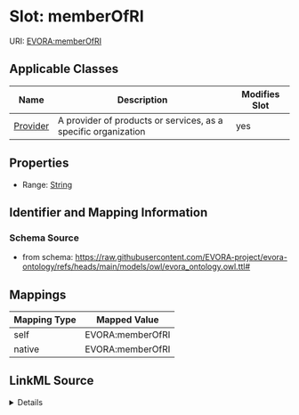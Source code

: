 

# Slot: memberOfRI



URI: [EVORA:memberOfRI](https://raw.githubusercontent.com/EVORA-project/evora-ontology/refs/heads/main/models/owl/evora_ontology.owl.ttl#memberOfRI)



<!-- no inheritance hierarchy -->





## Applicable Classes

| Name | Description | Modifies Slot |
| --- | --- | --- |
| [Provider](Provider.md) | A provider of products or services, as a specific organization |  yes  |







## Properties

* Range: [String](String.md)





## Identifier and Mapping Information







### Schema Source


* from schema: https://raw.githubusercontent.com/EVORA-project/evora-ontology/refs/heads/main/models/owl/evora_ontology.owl.ttl#




## Mappings

| Mapping Type | Mapped Value |
| ---  | ---  |
| self | EVORA:memberOfRI |
| native | EVORA:memberOfRI |




## LinkML Source

<details>
```yaml
name: memberOfRI
from_schema: https://raw.githubusercontent.com/EVORA-project/evora-ontology/refs/heads/main/models/owl/evora_ontology.owl.ttl#
rank: 1000
alias: memberOfRI
domain_of:
- Provider
range: string

```
</details>